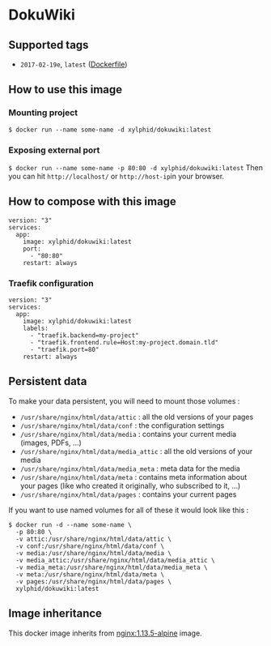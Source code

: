 # DokuWiki

## Supported tags

* `2017-02-19e`, `latest` ([Dockerfile](https://github.com/xylphid/dockers/blob/master/dokuwiki/Dockerfile))
## How to use this image

### Mounting project

`$ docker run --name some-name -d xylphid/dokuwiki:latest`

### Exposing external port

`$ docker run --name some-name -p 80:80 -d xylphid/dokuwiki:latest`
Then you can hit `http://localhost/` or `http://host-ip`in your browser.

## How to compose with this image

    version: "3"
    services:
      app:
        image: xylphid/dokuwiki:latest
        port:
          - "80:80"
        restart: always

### Traefik configuration

    version: "3"
    services:
      app:
        image: xylphid/dokuwiki:latest
        labels:
          - "traefik.backend=my-project"
          - "traefik.frontend.rule=Host:my-project.domain.tld"
          - "traefik.port=80"
        restart: always

## Persistent data

To make your data persistent, you will need to mount those volumes :
* `/usr/share/nginx/html/data/attic` : all the old versions of your pages
* `/usr/share/nginx/html/data/conf` : the configuration settings
* `/usr/share/nginx/html/data/media` : contains your current media (images, PDFs, …)
* `/usr/share/nginx/html/data/media_attic` : all the old versions of your media
* `/usr/share/nginx/html/data/media_meta` : meta data for the media
* `/usr/share/nginx/html/data/meta` : contains meta information about your pages (like who created it originally, who subscribed to it, …)
* `/usr/share/nginx/html/data/pages` : contains your current pages

If you want to use named volumes for all of these it would look like this :

    $ docker run -d --name some-name \
      -p 80:80 \
      -v attic:/usr/share/nginx/html/data/attic \
      -v conf:/usr/share/nginx/html/data/conf \
      -v media:/usr/share/nginx/html/data/media \
      -v media_attic:/usr/share/nginx/html/data/media_attic \
      -v media_meta:/usr/share/nginx/html/data/media_meta \
      -v meta:/usr/share/nginx/html/data/meta \
      -v pages:/usr/share/nginx/html/data/pages \
      xylphid/dokuwiki:latest

## Image inheritance

This docker image inherits from [nginx:1.13.5-alpine](https://hub.docker.com/_/nginx/) image.